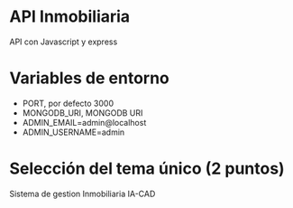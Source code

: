 # API Inmobiliaria
API con Javascript y express

# Variables de entorno

- PORT, por defecto 3000
- MONGODB_URI,  MONGODB URI
- ADMIN_EMAIL=admin@localhost
- ADMIN_USERNAME=admin

# Selección del tema único (2 puntos)
Sistema de gestion Inmobiliaria IA-CAD
